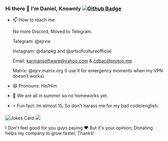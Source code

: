 ### Hi there 👋 I'm Daniel, Knownly [![Github Badge](https://img.shields.io/badge/-ejrv-grey?style=flat&logo=github&logoColor=white&link=https://github.com/ejrv/)](https://www.github.com/ejrv/)

- 📫 How to reach me:
  
  No more Discord, Moved to Telegram.

  Telegram: @ejrvw

  Instagram: @danpkg and @artsofcultureofficial

  Email: karmansoftware@yahoo.com  &  cdbac@proton.me


  Matrix: @ejrv:matrix.org (I use it for emergency moments when my VPN doesn't works)
- 😄 Pronouns: He/Him
- 🌱 We are all in summer so no homeworks yet.
- ⚡ Fun fact: Im almost 15, So don't harass me for my bad code/english.

<!--
**kennelis/kennelis** is a ✨ _special_ ✨ repository because its `README.md` (this file) appears on your GitHub profile.

Here are some ideas to get you started:

- 🔭 I’m currently working on ...
- 🌱 I’m currently learning ...
- 👯 I’m looking to collaborate on ...
- 🤔 I’m looking for help with ...
- 💬 Ask me about ...
- 📫 How to reach me: ...
- 😄 Pronouns: ...
- ⚡ Fun fact: ...
-->
![Jokes Card](https://readme-jokes.vercel.app/api)
<a href="https://www.buymeacoffee.com/ejrv"><img src="https://img.buymeacoffee.com/button-api/?text=Buy me a coffin&emoji=⚰️&slug=ejrv&button_colour=408080&font_colour=ffffff&font_family=Cookie&outline_colour=ffffff&coffee_colour=FFDD00" /></a>

I Don't feel good for you guys paying ❤️ But it's your opinion; Donating helps my company to grow faster, Thanks!
